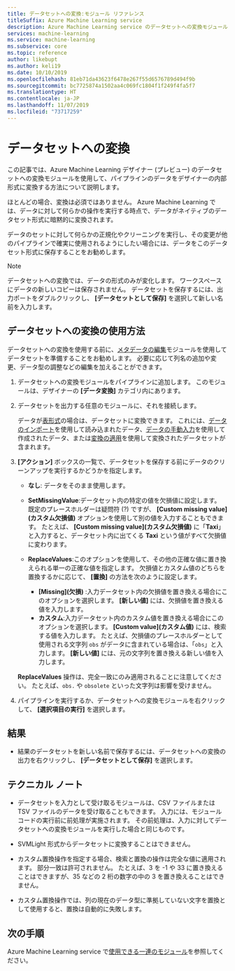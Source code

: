 ```yaml
---
title: データセットへの変換:モジュール リファレンス
titleSuffix: Azure Machine Learning service
description: Azure Machine Learning service のデータセットへの変換モジュールを使用して、データ入力を Microsoft Azure Machine Learning で使用される内部データセット形式に変換する方法について説明します。
services: machine-learning
ms.service: machine-learning
ms.subservice: core
ms.topic: reference
author: likebupt
ms.author: keli19
ms.date: 10/10/2019
ms.openlocfilehash: 81eb71da43623f6478e267f55d6576789d494f9b
ms.sourcegitcommit: bc7725874a1502aa4c069fc1804f1f249f4fa5f7
ms.translationtype: HT
ms.contentlocale: ja-JP
ms.lasthandoff: 11/07/2019
ms.locfileid: "73717259"
---
```

# <a name="convert-to-dataset"></a>データセットへの変換

この記事では、Azure Machine Learning デザイナー (プレビュー) のデータセットへの変換モジュールを使用して、パイプラインのデータをデザイナーの内部形式に変換する方法について説明します。
  
ほとんどの場合、変換は必須ではありません。 Azure Machine Learning では、データに対して何らかの操作を実行する時点で、データがネイティブのデータセット形式に暗黙的に変換されます。 

データのセットに対して何らかの正規化やクリーニングを実行し、その変更が他のパイプラインで確実に使用されるようにしたい場合には、データをこのデータセット形式に保存することをお勧めします。  
  
> [!NOTE]
> データセットへの変換では、データの形式のみが変化します。 ワークスペースにデータの新しいコピーは保存されません。 データセットを保存するには、出力ポートをダブルクリックし、 **[データセットとして保存]** を選択して新しい名前を入力します。  
  
## <a name="how-to-use-convert-to-dataset"></a>データセットへの変換の使用方法  

データセットへの変換を使用する前に、[メタデータの編集](edit-metadata.md)モジュールを使用してデータセットを準備することをお勧めします。 必要に応じて列名の追加や変更、データ型の調整などの編集を加えることができます。

1.  データセットへの変換モジュールをパイプラインに追加します。 このモジュールは、デザイナーの **[データ変換]** カテゴリ内にあります。 

2. データセットを出力する任意のモジュールに、それを接続します。   

    データが[表形式](https://docs.microsoft.com/python/api/azureml-core/azureml.data.tabulardataset?view=azure-ml-py)の場合は、データセットに変換できます。 これには、[データのインポート](import-data.md)を使用して読み込まれたデータ、[データの手動入力](enter-data-manually.md)を使用して作成されたデータ、または[変換の適用](apply-transformation.md)を使用して変換されたデータセットが含まれます。

3.  **[アクション]** ボックスの一覧で、データセットを保存する前にデータのクリーンアップを実行するかどうかを指定します。  
  
    - **なし**: データをそのまま使用します。  
  
    - **SetMissingValue**:データセット内の特定の値を欠損値に設定します。 既定のプレースホルダーは疑問符 (?) ですが、 **[Custom missing value]\(カスタム欠損値\)** オプションを使用して別の値を入力することもできます。 たとえば、 **[Custom missing value]\(カスタム欠損値\)** に「**Taxi**」と入力すると、データセット内に出てくる **Taxi** という値がすべて欠損値に変わります。
  
    - **ReplaceValues**:このオプションを使用して、その他の正確な値に置き換えられる単一の正確な値を指定します。 欠損値とカスタム値のどちらを置換するかに応じて、 **[置換]** の方法を次のように設定します。

      - **[Missing]\(欠損\)** :入力データセット内の欠損値を置き換える場合にこのオプションを選択します。 **[新しい値]** には、欠損値を置き換える値を入力します。
      - **カスタム**:入力データセット内のカスタム値を置き換える場合にこのオプションを選択します。 **[Custom value]\(カスタム値\)** には、検索する値を入力します。 たとえば、欠損値のプレースホルダーとして使用される文字列 `obs` がデータに含まれている場合は、「`obs`」と入力します。 **[新しい値]** には、元の文字列を置き換える新しい値を入力します。
  
    **ReplaceValues** 操作は、完全一致にのみ適用されることに注意してください。 たとえば、`obs.` や `obsolete` といった文字列は影響を受けません。  
 
  
5.  パイプラインを実行するか、データセットへの変換モジュールを右クリックして、 **[選択項目の実行]** を選択します。  

## <a name="results"></a>結果

+  結果のデータセットを新しい名前で保存するには、データセットへの変換の出力を右クリックし、 **[データセットとして保存]** を選択します。  
  
## <a name="technical-notes"></a>テクニカル ノート  

-   データセットを入力として受け取るモジュールは、CSV ファイルまたは TSV ファイルのデータを受け取ることもできます。 入力には、モジュール コードの実行前に前処理が実施されます。 その前処理は、入力に対してデータセットへの変換モジュールを実行した場合と同じものです。  
  
-   SVMLight 形式からデータセットに変換することはできません。  
  
-   カスタム置換操作を指定する場合、検索と置換の操作は完全な値に適用されます。 部分一致は許可されません。 たとえば、3 を -1 や 33 に置き換えることはできますが、35 などの 2 桁の数字の中の 3 を置き換えることはできません。  
  
-   カスタム置換操作では、列の現在のデータ型に準拠していない文字を置換として使用すると、置換は自動的に失敗します。  

  
## <a name="next-steps"></a>次の手順

Azure Machine Learning service で[使用できる一連のモジュール](module-reference.md)を参照してください。 
